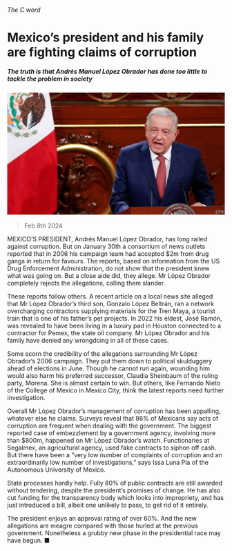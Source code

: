 ###### The C word

# Mexico’s president and his family are fighting claims of corruption 

##### The truth is that Andrés Manuel López Obrador has done too little to tackle the problem in society 

![image](images/20240210_AMP502.jpg) 

> Feb 8th 2024 

MEXICO’S PRESIDENT, Andrés Manuel López Obrador, has long railed against corruption. But on January 30th a consortium of news outlets reported that in 2006 his campaign team had accepted $2m from drug gangs in return for favours. The reports, based on information from the US Drug Enforcement Administration, do not show that the president knew what was going on. But a close aide did, they allege. Mr López Obrador completely rejects the allegations, calling them slander.

These reports follow others. A recent article on a local news site alleged that Mr López Obrador’s third son, Gonzalo López Beltrán, ran a network overcharging contractors supplying materials for the Tren Maya, a tourist train that is one of his father’s pet projects. In 2022 his eldest, José Ramón, was revealed to have been living in a luxury pad in Houston connected to a contractor for Pemex, the state oil company. Mr López Obrador and his family have denied any wrongdoing in all of these cases.

Some scorn the credibility of the allegations surrounding Mr López Obrador’s 2006 campaign. They put them down to political skulduggery ahead of elections in June. Though he cannot run again, wounding him would also harm his preferred successor, Claudia Sheinbaum of the ruling party, Morena. She is almost certain to win. But others, like Fernando Nieto of the College of Mexico in Mexico City, think the latest reports need further investigation.

Overall Mr López Obrador’s management of corruption has been appalling, whatever else he claims. Surveys reveal that 86% of Mexicans say acts of corruption are frequent when dealing with the government. The biggest reported case of embezzlement by a government agency, involving more than $800m, happened on Mr López Obrador’s watch. Functionaries at Segalmex, an agricultural agency, used fake contracts to siphon off cash. But there have been a “very low number of complaints of corruption and an extraordinarily low number of investigations,” says Issa Luna Pla of the Autonomous University of Mexico.

State processes hardly help. Fully 80% of public contracts are still awarded without tendering, despite the president’s promises of change. He has also cut funding for the transparency body which looks into impropriety, and has just introduced a bill, albeit one unlikely to pass, to get rid of it entirely.

The president enjoys an approval rating of over 60%. And the new allegations are meagre compared with those hurled at the previous government. Nonetheless a grubby new phase in the presidential race may have begun. ■

